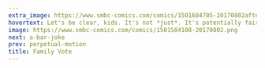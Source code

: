 ```yaml
---
extra_image: https://www.smbc-comics.com/comics/1501684705-20170802after.png
hovertext: Let's be clear, kids. It's not *just*. It's potentially fair.
image: https://www.smbc-comics.com/comics/1501584108-20170802.png
next: a-bar-joke
prev: perpetual-motion
title: Family Vote
---
```


